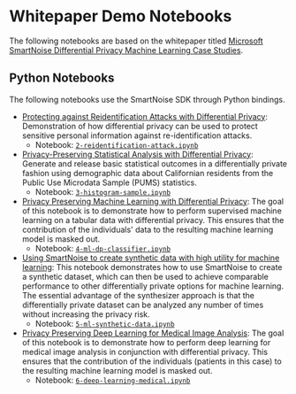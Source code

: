 # Whitepaper Demo Notebooks

The following notebooks are based on the whitepaper titled [Microsoft SmartNoise Differential Privacy Machine Learning Case Studies](https://azure.microsoft.com/en-us/resources/microsoft-smartnoisedifferential-privacy-machine-learning-case-studies/).

## Python Notebooks 
The following notebooks use the SmartNoise SDK through Python bindings.

- [Protecting against Reidentification Attacks with Differential Privacy](https://github.com/opendp/smartnoise-samples/blob/master/whitepaper-demos/2-reidentification-attack.ipynb):  Demonstration of how differential privacy can be used to protect sensitive personal information against re-identification attacks. 
  - Notebook: [`2-reidentification-attack.ipynb`](https://github.com/opendp/smartnoise-samples/blob/master/whitepaper-demos/2-reidentification-attack.ipynb)
- [Privacy-Preserving Statistical Analysis with Differential Privacy](https://github.com/opendp/smartnoise-samples/blob/master/whitepaper-demos/3-histogram-sample.ipynb): Generate and release basic statistical outcomes in a differentially private fashion using demographic data about Californian residents from the Public Use Microdata Sample (PUMS) statistics. 
  - Notebook: [`3-histogram-sample.ipynb`](https://github.com/opendp/smartnoise-samples/blob/master/whitepaper-demos/3-histogram-sample.ipynb)
- [Privacy Preserving Machine Learning with Differential Privacy](https://github.com/opendp/smartnoise-samples/blob/master/whitepaper-demos/4-ml-dp-classifier.ipynb): The goal of this notebook is to demonstrate how to perform supervised machine learning on a tabular data with differential privacy. This ensures that the contribution of the individuals' data to the resulting machine learning model is masked out.
  -  Notebook: [`4-ml-dp-classifier.ipynb`](https://github.com/opendp/smartnoise-samples/blob/master/whitepaper-demos/4-ml-dp-classifier.ipynb)
- [Using SmartNoise to create synthetic data with high utility for machine learning](https://github.com/opendp/smartnoise-samples/blob/master/whitepaper-demos/5-ml-synthetic-data.ipynb): This notebook demonstrates how to use SmartNoise to create a synthetic dataset, which can then be used to achieve comparable performance to other differentially private options for machine learning. The essential advantage of the synthesizer approach is that the differentially private dataset can be analyzed any number of times without increasing the privacy risk.
  -  Notebook: [`5-ml-synthetic-data.ipynb`](https://github.com/opendp/smartnoise-samples/blob/master/whitepaper-demos/5-ml-synthetic-data.ipynb)
- [Privacy Preserving Deep Learning for Medical Image Analysis](https://github.com/opendp/smartnoise-samples/blob/master/whitepaper-demos/6-deep-learning-medical.ipynb): The goal of this notebook is to demonstrate how to perform deep learning for medical image analysis in conjunction with differential privacy. This ensures that the contribution of the individuals (patients in this case) to the resulting machine learning model is masked out.
  - Notebook: [`6-deep-learning-medical.ipynb`](https://github.com/opendp/smartnoise-samples/blob/master/whitepaper-demos/6-deep-learning-medical.ipynb)
